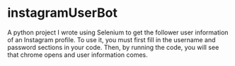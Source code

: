 # instagramUserBot
A python project I wrote using Selenium to get the follower user information of an Instagram profile.
To use it, you must first fill in the username and password sections in your code. Then, by running the code, you will see that chrome opens and user information comes.
